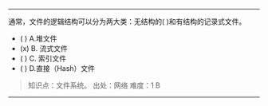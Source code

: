---
通常，文件的逻辑结构可以分为两大类：无结构的( )和有结构的记录式文件。
- ( ) A.堆文件 
- (x) B. 流式文件 
- ( ) C. 索引文件 
- ( ) D.直接（Hash）文件

> 知识点：文件系统。
> 出处：网络
> 难度：1
> B

---